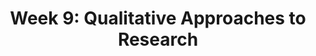 ---
title: 'Week 9: Qualitative Approaches to Research'
description:
  'This is an introduction to qualitative research methodology used in social and health sciences. We look at how critical-social and constructivist-interpretive views have shaped knowledge production through qualitative research approaches.'
prev: null
next: null
type: chapter
id: 10
---